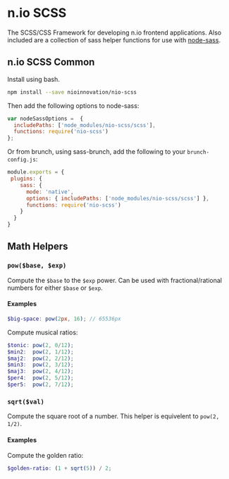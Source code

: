 # n.io SCSS

The SCSS/CSS Framework for developing n.io frontend applications. Also included are a collection of sass helper functions for use with [node-sass](https://github.com/sass/node-sass).

## n.io SCSS Common

Install using bash.

```bash
npm install --save nioinnovation/nio-scss
```

Then add the following options to node-sass:

```js
var nodeSassOptions =  {
  includePaths: ['node_modules/nio-scss/scss'],
  functions: require('nio-scss')
};
```

Or from brunch, using sass-brunch, add the following to your `brunch-config.js`:

```js
module.exports = {
 plugins: {
    sass: {
      mode: 'native',
      options: { includePaths: ['node_modules/nio-scss/scss'] },
      functions: require('nio-scss')
    }
  }
}
```

## Math Helpers

### `pow($base, $exp)`

Compute the `$base` to the `$exp` power. Can be used with fractional/rational numbers for either `$base` or `$exp`.

#### Examples

```scss
$big-space: pow(2px, 16); // 65536px
```

Compute musical ratios:

```scss
$tonic: pow(2, 0/12);
$min2:  pow(2, 1/12);
$maj2:  pow(2, 2/12);
$min3:  pow(2, 3/12);
$maj3:  pow(2, 4/12);
$per4:  pow(2, 5/12);
$per5:  pow(2, 7/12);
```

### `sqrt($val)`

Compute the square root of a number. This helper is equivelent to `pow(2, 1/2)`.

#### Examples

Compute the golden ratio:

```scss
$golden-ratio: (1 + sqrt(5)) / 2;
```
